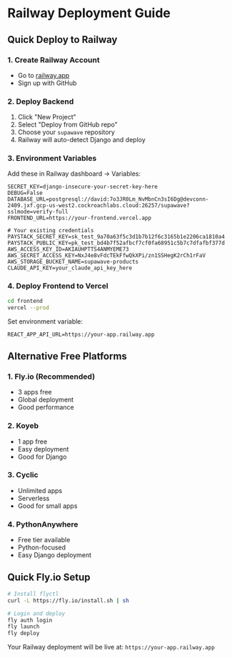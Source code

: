 # Railway Deployment Guide

## Quick Deploy to Railway

### 1. Create Railway Account
- Go to [railway.app](https://railway.app)
- Sign up with GitHub

### 2. Deploy Backend
1. Click "New Project"
2. Select "Deploy from GitHub repo"
3. Choose your `supawave` repository
4. Railway will auto-detect Django and deploy

### 3. Environment Variables
Add these in Railway dashboard → Variables:

```
SECRET_KEY=django-insecure-your-secret-key-here
DEBUG=False
DATABASE_URL=postgresql://david:7o3JR0Lm_NvMbnCn3sI6Dg@devconn-2409.jxf.gcp-us-west2.cockroachlabs.cloud:26257/supawave?sslmode=verify-full
FRONTEND_URL=https://your-frontend.vercel.app

# Your existing credentials
PAYSTACK_SECRET_KEY=sk_test_9a70a63f5c3d1b7b12f6c3165b1e2206ca1810a4
PAYSTACK_PUBLIC_KEY=pk_test_bd4b7f52afbcf7cf0fa68951c5b7c7dfafbf377d
AWS_ACCESS_KEY_ID=AKIAUHPTTS4ANMYEME73
AWS_SECRET_ACCESS_KEY=NxJ4e8vFdcTEkFfwQkXPi/zn1SSHegK2rCh1rFaV
AWS_STORAGE_BUCKET_NAME=supawave-products
CLAUDE_API_KEY=your_claude_api_key_here
```

### 4. Deploy Frontend to Vercel
```bash
cd frontend
vercel --prod
```
Set environment variable:
```
REACT_APP_API_URL=https://your-app.railway.app
```

## Alternative Free Platforms

### 1. **Fly.io** (Recommended)
- 3 apps free
- Global deployment
- Good performance

### 2. **Koyeb**
- 1 app free
- Easy deployment
- Good for Django

### 3. **Cyclic**
- Unlimited apps
- Serverless
- Good for small apps

### 4. **PythonAnywhere**
- Free tier available
- Python-focused
- Easy Django deployment

## Quick Fly.io Setup
```bash
# Install flyctl
curl -L https://fly.io/install.sh | sh

# Login and deploy
fly auth login
fly launch
fly deploy
```

Your Railway deployment will be live at: `https://your-app.railway.app`